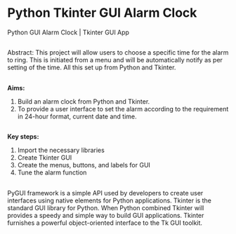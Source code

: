 # **Python Tkinter GUI  Alarm Clock**
Python GUI Alarm Clock | Tkinter GUI App

##
Abstract:
This project will allow users to choose a specific time for the alarm to ring. This is initiated from a menu and will be automatically notify as per setting of the time. All this set up from Python and Tkinter.

##
**Aims:**
1) Build an alarm clock from Python and Tkinter. 
2) To provide a user interface to set the alarm according to the requirement in 24-hour format, current date and time.

##
**Key steps:**
1) Import the necessary libraries
2) Create Tkinter GUI
3) Create the menus, buttons, and labels for GUI
4) Tune the alarm function

##
PyGUI framework is a simple API used by developers to create user interfaces using native elements for Python applications. 
Tkinter is the standard GUI library for Python. When Python combined Tkinter will provides a speedy and simple way to build GUI applications. Tkinter furnishes a powerful object-oriented interface to the Tk GUI toolkit.
